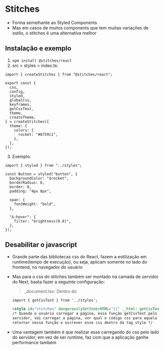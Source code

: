 # Stitches

- Forma semelhante ao Styled Components
- Mas em casos de muitos components que tem muitas variações de estilo, o stitches é uma alternativa melhor

## Instalação e exemplo

1. `npm install @stitches/react`
2. src > styles > index.ts:

```tsx
import { createStitches } from "@stitches/react";

export const {
  css,
  config,
  styled,
  globalCss,
  keyframes,
  getCssText,
  theme,
  createTheme,
} = createStitches({
  theme: {
    colors: {
      rocket: "#8759c1",
    },
  },
});
```

3. Exemplo:

```tsx
import { styled } from "../styles";

const Button = styled("button", {
  backgroundColor: "$rocket",
  borderRadius: 6,
  border: 0,
  padding: "4px 8px",

  span: {
    fontWeight: "bold",
  },

  "&:hover": {
    filter: "brightness(0.8)",
  },
});
```

## Desabilitar o javascript

- Grande parte das bibliotecas css do React, fazem a estilização em runtime(tempo de execução), ou seja,
  aplicam somente no lado do frontend, no navegador do usuário
- Mas para o css do stitches também ser montado na camada de servidor do Next, basta fazer
  a seguinte configuração:

  > \_document.tsx: Dentro do <Head></Head>

  ```html
  import { getCssText } from '../styles';

  <style id="stitches" dangerouslySetInnerHTML="{{" __html: getCssText() }} />
  /* Quando o usuário carregar a página, essa função getCssText pelo lado do
  servidor, vai carregar a página, ver qual o código css para aquela página,
  retornar nessa função e escrever esse css dentro da tag style */
  ```

- Uma vantagem também é que realizar esse carregando do css pelo lado do servidor, em vez de ser
  runtime, faz com que a aplicação ganhe performance também
